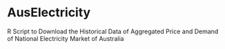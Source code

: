# AusElectricity
R Script to Download the Historical Data of Aggregated Price and Demand of National Electricity Market of Australia
